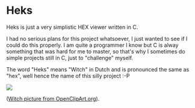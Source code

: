 # Heks


Heks is just a very simplistic HEX viewer written in C.

I had no serious plans for this project whatsoever, I just wanted to see if I could do this properly. I am quite a programmer I know but C is alway something that was hard for me to master, so that's why I sometimes do simple projects still in C, just to "challenge" myself.



The word "Heks" means "Witch" in Dutch and is pronounced the same as "hex", well hence the name of this silly project :-P

![](blob:https://imgur.com/0c2b41a3-80df-4ae6-82af-a52347c9c3e9)


([Witch picture from OpenClipArt.org](https://openclipart.org/detail/141931/witch)).
